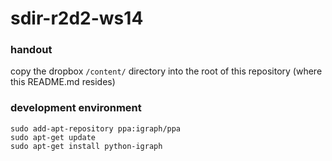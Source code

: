 # sdir-r2d2-ws14

### handout
copy the dropbox ```/content/``` directory into the root of this repository (where this README.md resides)

### development environment
```
sudo add-apt-repository ppa:igraph/ppa
sudo apt-get update
sudo apt-get install python-igraph
```